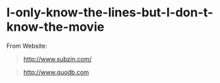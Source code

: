 # I-only-know-the-lines-but-I-don-t-know-the-movie

From Website:

> http://www.subzin.com/ 

> http://www.quodb.com
